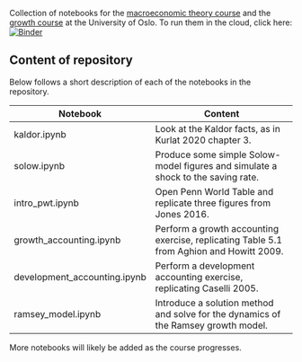 Collection of notebooks for the [macroeconomic theory course](https://www.uio.no/studier/emner/sv/oekonomi/ECON4310) and the [growth course](https://www.uio.no/studier/emner/sv/oekonomi/ECON4351/)  at the University of Oslo. To run them in the cloud, click here: [![Binder](https://mybinder.org/badge_logo.svg)](https://mybinder.org/v2/gh/karlharmenberg/uiogrowth/HEAD)


## Content of repository

Below follows a short description of each of the notebooks in the repository.

| Notebook                     | Content                                                                                  |
|------------------------------|------------------------------------------------------------------------------------------|
| kaldor.ipynb                 | Look at the Kaldor facts, as in Kurlat 2020 chapter 3.                                   |
| solow.ipynb                  | Produce some simple Solow-model figures and simulate a shock to the saving rate.         |
| intro_pwt.ipynb              | Open Penn World Table and replicate three figures from Jones 2016.                       |
| growth_accounting.ipynb      | Perform a growth accounting exercise, replicating Table 5.1 from Aghion and Howitt 2009. |
| development_accounting.ipynb | Perform a development accounting exercise, replicating Caselli 2005.                     |
| ramsey_model.ipynb           | Introduce a solution method and solve for the dynamics of the Ramsey growth model.       |

More notebooks will likely be added as the course progresses.